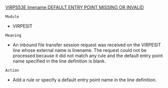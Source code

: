[VIRPS53E linename DEFAULT ENTRY POINT MISSING OR INVALID](https://virtel.readthedocs.io/en/latest/manuals/virtel/Virtel459MG/messages.html?highlight=VIRPS53E#VIRPS53E)

`Module`
- VIRPESIT

`Meaning`
- An inbound file transfer session request was received on the VIRPESIT line whose external name is linename. The request could not be processed because it did not match any rule and the default entry point name specified in the line definition is blank.

`Action`
- Add a rule or specify a default entry point name in the line definition.
